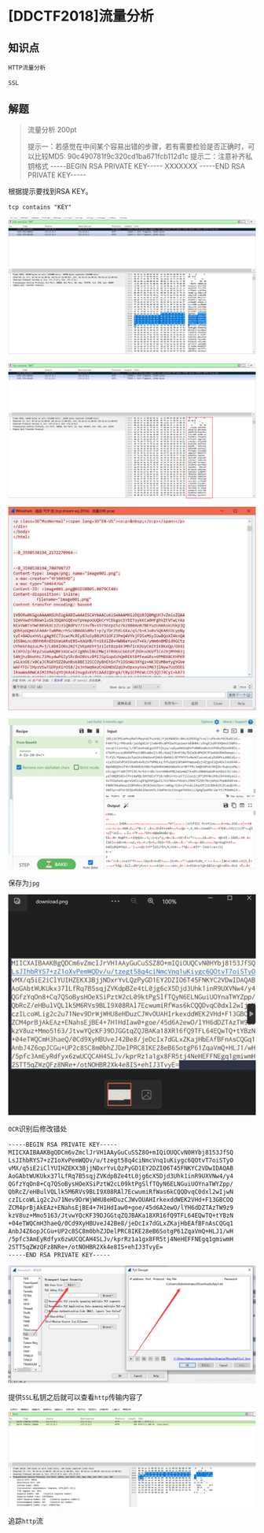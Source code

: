 # [DDCTF2018]流量分析

## 知识点

`HTTP流量分析`

`SSL`

## 解题


 > 流量分析
> 200pt
>
> 提示一：若感觉在中间某个容易出错的步骤，若有需要检验是否正确时，可以比较MD5: 90c490781f9c320cd1ba671fcb112d1c
> 提示二：注意补齐私钥格式
> -----BEGIN RSA PRIVATE KEY-----
> XXXXXXX
> -----END RSA PRIVATE KEY-----

根据提示要找到RSA KEY。

```
tcp contains "KEY"
```

![](./img/74-3.png)

![](./img/75-1.png)

![](./img/75-2.png)

![](./img/75-3.png)

保存为`jpg`

![](./img/75-4.png)

`OCR`识别后修改错处

```
-----BEGIN RSA PRIVATE KEY-----
MIICXAIBAAKBgQDCm6vZmclJrVH1AAyGuCuSSZ8O+mIQiOUQCvN0HYbj8153JfSQ
LsJIhbRYS7+zZ1oXvPemWQDv/u/tzegt58q4ciNmcVnq1uKiygc6QOtvT7oiSTyO
vMX/q5iE2iClYUIHZEKX3BjjNDxrYvLQzPyGD1EY2DZIO6T45FNKYC2VDwIDAQAB
AoGAbtWUKUkx37lLfRq7B5sqjZVKdpBZe4tL0jg6cX5Djd3Uhk1inR9UXVNw4/y4
QGfzYqOn8+Cq7QSoBysHOeXSiPztW2cL09ktPgSlfTQyN6ELNGuiUOYnaTWYZpp/
QbRcZ/eHBulVQLlk5M6RVs9BLI9X08RAl7EcwumiRfWas6kCQQDvqC0dxl2wIjwN
czILcoWLig2c2u71Nev9DrWjWHU8eHDuzCJWvOUAHIrkexddWEK2VHd+F13GBCOQ
ZCM4prBjAkEAz+ENahsEjBE4+7H1HdIaw0+goe/45d6A2ewO/lYH6dDZTAzTW9z9
kzV8uz+Mmo5163/JtvwYQcKF39DJGGtqZQJBAKa18XR16fQ9TFL64EQwTQ+tYBzN
+04eTWQCmH3haeQ/0Cd9XyHBUveJ42Be8/jeDcIx7dGLxZKajHbEAfBFnAsCQGq1
AnbJ4Z6opJCGu+UP2c8SC8m0bhZJDelPRC8IKE28eB6SotgP61ZqaVmQ+HLJ1/wH
/5pfc3AmEyRdfyx6zwUCQCAH4SLJv/kprRz1a1gx8FR5tj4NeHEFFNEgq1gmiwmH
2STT5qZWzQFz8NRe+/otNOHBR2Xk4e8IS+ehIJ3TvyE=
-----END RSA PRIVATE KEY-----
```

![](./img/75-5.png)

提供`SSL`私钥之后就可以查看`http`传输内容了

![](./img/75-6.png)

追踪`http`流